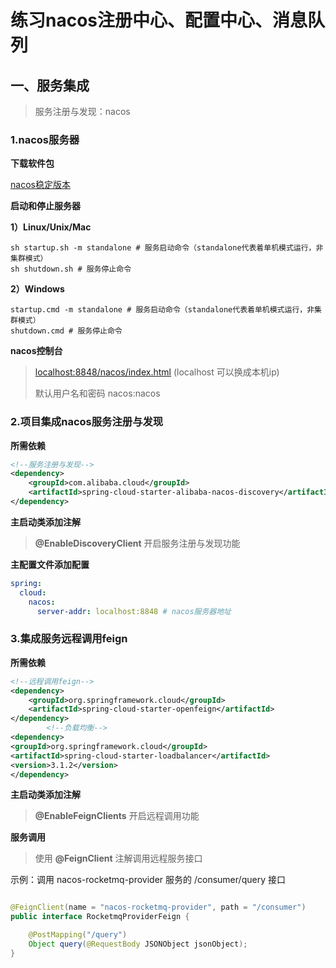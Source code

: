 # 练习nacos注册中心、配置中心、消息队列

## 一、服务集成

> 服务注册与发现：nacos

### 1.nacos服务器

**下载软件包**

[nacos稳定版本](https://github.com/alibaba/nacos/releases/)

**启动和停止服务器**

**1）Linux/Unix/Mac**

```shell
sh startup.sh -m standalone # 服务启动命令（standalone代表着单机模式运行，非集群模式）
sh shutdown.sh # 服务停止命令
```

**2）Windows**

```shell
startup.cmd -m standalone # 服务启动命令（standalone代表着单机模式运行，非集群模式）
shutdown.cmd # 服务停止命令
```

**nacos控制台**
> [localhost:8848/nacos/index.html](localhost:8848/nacos/index.html)  (localhost 可以换成本机ip)
>
>默认用户名和密码 nacos:nacos

### 2.项目集成nacos服务注册与发现

**所需依赖**

```xml
<!--服务注册与发现-->
<dependency>
    <groupId>com.alibaba.cloud</groupId>
    <artifactId>spring-cloud-starter-alibaba-nacos-discovery</artifactId>
</dependency>
```

**主启动类添加注解**

> **@EnableDiscoveryClient** 开启服务注册与发现功能

**主配置文件添加配置**

```yaml
spring:
  cloud:
    nacos:
      server-addr: localhost:8848 # nacos服务器地址
```

### 3.集成服务远程调用feign

**所需依赖**

```xml
<!--远程调用feign-->
<dependency>
    <groupId>org.springframework.cloud</groupId>
    <artifactId>spring-cloud-starter-openfeign</artifactId>
</dependency>
        <!--负载均衡-->
<dependency>
<groupId>org.springframework.cloud</groupId>
<artifactId>spring-cloud-starter-loadbalancer</artifactId>
<version>3.1.2</version>
</dependency>
```

**主启动类添加注解**

> **@EnableFeignClients** 开启远程调用功能

**服务调用**
> 使用 **@FeignClient** 注解调用远程服务接口

示例：调用 nacos-rocketmq-provider 服务的 /consumer/query 接口

```java

@FeignClient(name = "nacos-rocketmq-provider", path = "/consumer")
public interface RocketmqProviderFeign {

    @PostMapping("/query")
    Object query(@RequestBody JSONObject jsonObject);
}
```

